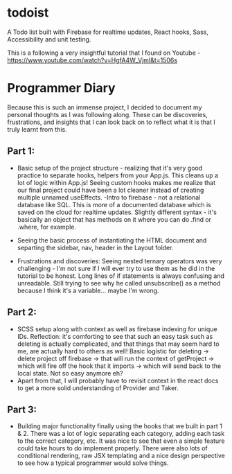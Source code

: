 # todoist
A Todo list built with Firebase for realtime updates, React hooks, Sass, Accessibility and unit testing.

This is a following a very insightful tutorial that I found on Youtube - https://www.youtube.com/watch?v=HgfA4W_VjmI&t=1506s

# Programmer Diary
Because this is such an immense project, I decided to document my personal thoughts as I was following along. These can be discoveries, frustrations, and insights that I can look back on to reflect what it is that I truly learnt from this.

## Part 1:
- Basic setup of the project structure - realizing that it's very good practice to separate hooks, helpers from your App.js. This cleans up a lot of logic within App.js! Seeing custom hooks makes me realize that our final project could have been a lot cleaner instead of creating multiple unnamed useEffects.
-Intro to firebase - not a relational database like SQL. This is more of a documented database which is saved on the cloud for realtime updates. Slightly different syntax - it's basically an object that has methods on it where you can do .find or .where, for example.
- Seeing the basic process of instantiating the HTML document and separting the sidebar, nav, header in the Layout folder.

- Frustrations and discoveries: Seeing nested ternary operators was very challenging - I'm not sure if I will ever try to use them as he did in the tutorial to be honest. Long lines of if statements is always confusing and unreadable. Still trying to see why he called unsubscribe() as a method because I think it's a variable... maybe I'm wrong.

## Part 2:
- SCSS setup along with context as well as firebase indexing for unique IDs.
Reflection: it's comforting to see that such an easy task such as deleting is actually complicated, and that things that may seem hard to me, are actually hard to others as well! Basic logistic for deleting -> delete project off firebase -> that will run the context of getProject -> which will fire off the hook that it imports -> which will send back to the local state. Not so easy anymore eh?
- Apart from that, I will probably have to revisit context in the react docs to get a more solid understanding of Provider and Taker.

## Part 3:
- Building major functionality finally using the hooks that we built in part 1 & 2. There was a lot of logic separating each category, adding each task to the correct category, etc. It was nice to see that even a simple feature could take hours to do implement properly. There were also lots of conditional rendering, raw JSX templating and a nice design perspective to see how a typical programmer would solve things.
